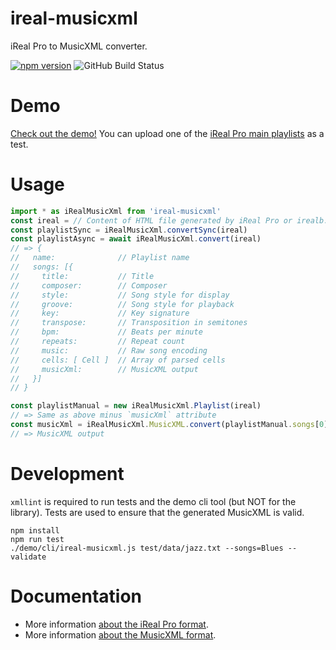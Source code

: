 # ireal-musicxml

iReal Pro to MusicXML converter.

[![npm version](https://badge.fury.io/js/ireal-musicxml.svg)](https://badge.fury.io/js/ireal-musicxml)
![GitHub Build Status](https://github.com/infojunkie/ireal-musicxml/workflows/Test/badge.svg)

# Demo

[Check out the demo!](https://blog.karimratib.me/demos/musicxml/) You can upload one of the [iReal Pro main playlists](https://www.irealpro.com/main-playlists/) as a test.

# Usage

```javascript
import * as iRealMusicXml from 'ireal-musicxml'
const ireal = // Content of HTML file generated by iReal Pro or irealb:// URI
const playlistSync = iRealMusicXml.convertSync(ireal)
const playlistAsync = await iRealMusicXml.convert(ireal)
// => {
//   name:              // Playlist name
//   songs: [{
//     title:           // Title
//     composer:        // Composer
//     style:           // Song style for display
//     groove:          // Song style for playback
//     key:             // Key signature
//     transpose:       // Transposition in semitones
//     bpm:             // Beats per minute
//     repeats:         // Repeat count
//     music:           // Raw song encoding
//     cells: [ Cell ]  // Array of parsed cells
//     musicXml:        // MusicXML output
//   }]
// }

const playlistManual = new iRealMusicXml.Playlist(ireal)
// => Same as above minus `musicXml` attribute
const musicXml = iRealMusicXml.MusicXML.convert(playlistManual.songs[0])
// => MusicXML output
```

# Development

`xmllint` is required to run tests and the demo cli tool (but NOT for the library). Tests are used to ensure that the generated MusicXML is valid.

```
npm install
npm run test
./demo/cli/ireal-musicxml.js test/data/jazz.txt --songs=Blues --validate
```

# Documentation
- More information [about the iReal Pro format](doc/irealpro.md).
- More information [about the MusicXML format](https://w3c.github.io/musicxml/).
